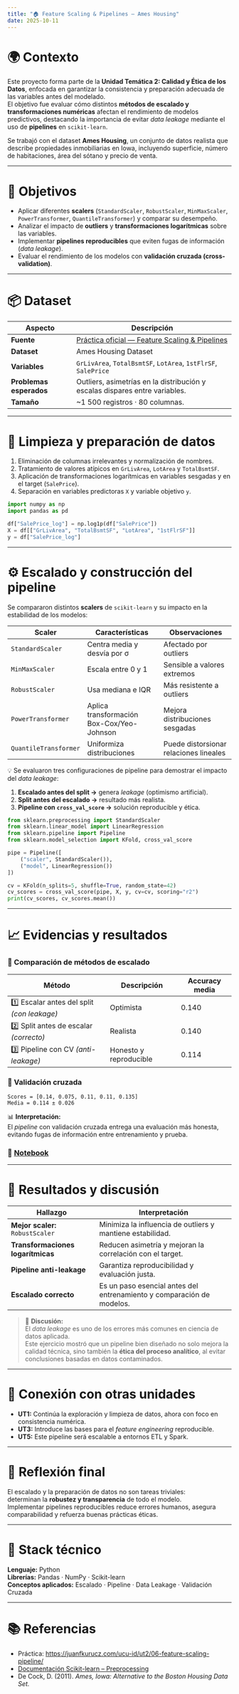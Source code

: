 ```yaml
---
title: "🏠 Feature Scaling & Pipelines — Ames Housing"
date: 2025-10-11
---
```


# 🌍 Contexto

Este proyecto forma parte de la **Unidad Temática 2: Calidad y Ética de los Datos**, enfocada en garantizar la consistencia y preparación adecuada de las variables antes del modelado.  
El objetivo fue evaluar cómo distintos **métodos de escalado y transformaciones numéricas** afectan el rendimiento de modelos predictivos, destacando la importancia de evitar *data leakage* mediante el uso de **pipelines** en `scikit-learn`.

Se trabajó con el dataset **Ames Housing**, un conjunto de datos realista que describe propiedades inmobiliarias en Iowa, incluyendo superficie, número de habitaciones, área del sótano y precio de venta.

---

# 🎯 Objetivos

- Aplicar diferentes **scalers** (`StandardScaler`, `RobustScaler`, `MinMaxScaler`, `PowerTransformer`, `QuantileTransformer`) y comparar su desempeño.  
- Analizar el impacto de **outliers** y **transformaciones logarítmicas** sobre las variables.  
- Implementar **pipelines reproducibles** que eviten fugas de información (*data leakage*).  
- Evaluar el rendimiento de los modelos con **validación cruzada (cross-validation)**.  

---

# 📦 Dataset

| Aspecto | Descripción |
|----------|-------------|
| **Fuente** | [Práctica oficial — Feature Scaling & Pipelines](https://juanfkurucz.com/ucu-id/ut2/06-feature-scaling-pipeline/) |
| **Dataset** | Ames Housing Dataset |
| **Variables** | `GrLivArea`, `TotalBsmtSF`, `LotArea`, `1stFlrSF`, `SalePrice` |
| **Problemas esperados** | Outliers, asimetrías en la distribución y escalas dispares entre variables. |
| **Tamaño** | ~1 500 registros · 80 columnas. |

---

# 🧹 Limpieza y preparación de datos

1. Eliminación de columnas irrelevantes y normalización de nombres.  
2. Tratamiento de valores atípicos en `GrLivArea`, `LotArea` y `TotalBsmtSF`.  
3. Aplicación de transformaciones logarítmicas en variables sesgadas y en el target (`SalePrice`).  
4. Separación en variables predictoras `X` y variable objetivo `y`.

```python
import numpy as np
import pandas as pd

df["SalePrice_log"] = np.log1p(df["SalePrice"])
X = df[["GrLivArea", "TotalBsmtSF", "LotArea", "1stFlrSF"]]
y = df["SalePrice_log"]
```

---

# ⚙️ Escalado y construcción del pipeline

Se compararon distintos **scalers** de `scikit-learn` y su impacto en la estabilidad de los modelos:

| Scaler | Características | Observaciones |
|--------|-----------------|----------------|
| `StandardScaler` | Centra media y desvía por σ | Afectado por outliers |
| `MinMaxScaler` | Escala entre 0 y 1 | Sensible a valores extremos |
| `RobustScaler` | Usa mediana e IQR | Más resistente a outliers |
| `PowerTransformer` | Aplica transformación Box-Cox/Yeo-Johnson | Mejora distribuciones sesgadas |
| `QuantileTransformer` | Uniformiza distribuciones | Puede distorsionar relaciones lineales |

💡 Se evaluaron tres configuraciones de pipeline para demostrar el impacto del *data leakage*:

1. **Escalado antes del split →** genera *leakage* (optimismo artificial).  
2. **Split antes del escalado →** resultado más realista.  
3. **Pipeline con `cross_val_score` →** solución reproducible y ética.

```python
from sklearn.preprocessing import StandardScaler
from sklearn.linear_model import LinearRegression
from sklearn.pipeline import Pipeline
from sklearn.model_selection import KFold, cross_val_score

pipe = Pipeline([
    ("scaler", StandardScaler()),
    ("model", LinearRegression())
])

cv = KFold(n_splits=5, shuffle=True, random_state=42)
cv_scores = cross_val_score(pipe, X, y, cv=cv, scoring="r2")
print(cv_scores, cv_scores.mean())
```

---

# 📈 Evidencias y resultados

### 🔹 Comparación de métodos de escalado

| Método | Descripción | Accuracy media |
|--------|--------------|----------------|
| 1️⃣ Escalar antes del split *(con leakage)* | Optimista | 0.140 |
| 2️⃣ Split antes de escalar *(correcto)* | Realista | 0.140 |
| 3️⃣ Pipeline con CV *(anti-leakage)* | Honesto y reproducible | 0.114 |

### 🔹 Validación cruzada

`Scores = [0.14, 0.075, 0.11, 0.11, 0.135]`  
`Media = 0.114 ± 0.026`

📊 **Interpretación:**  
El *pipeline* con validación cruzada entrega una evaluación más honesta, evitando fugas de información entre entrenamiento y prueba.

### 📝 [Notebook](../../../notebooks/UT2-2.ipynb)

---

# 🧠 Resultados y discusión

| Hallazgo | Interpretación |
|-----------|----------------|
| **Mejor scaler:** `RobustScaler` | Minimiza la influencia de outliers y mantiene estabilidad. |
| **Transformaciones logarítmicas** | Reducen asimetría y mejoran la correlación con el target. |
| **Pipeline anti-leakage** | Garantiza reproducibilidad y evaluación justa. |
| **Escalado correcto** | Es un paso esencial antes del entrenamiento y comparación de modelos. |

> 💬 **Discusión:**  
> El *data leakage* es uno de los errores más comunes en ciencia de datos aplicada.  
> Este ejercicio mostró que un pipeline bien diseñado no solo mejora la calidad técnica, sino también la **ética del proceso analítico**, al evitar conclusiones basadas en datos contaminados.

---

# 🔗 Conexión con otras unidades

- **UT1:** Continúa la exploración y limpieza de datos, ahora con foco en consistencia numérica.  
- **UT3:** Introduce las bases para el *feature engineering* reproducible.  
- **UT5:** Este pipeline será escalable a entornos ETL y Spark.

---

# 🧩 Reflexión final

El escalado y la preparación de datos no son tareas triviales:  
determinan la **robustez y transparencia** de todo el modelo.  
Implementar pipelines reproducibles reduce errores humanos, asegura comparabilidad y refuerza buenas prácticas éticas.

---

# 🧰 Stack técnico

**Lenguaje:** Python  
**Librerías:** Pandas · NumPy · Scikit-learn  
**Conceptos aplicados:** Escalado · Pipeline · Data Leakage · Validación Cruzada  

---

# 📚 Referencias

- Práctica: <https://juanfkurucz.com/ucu-id/ut2/06-feature-scaling-pipeline/>  
- [Documentación Scikit-learn – Preprocessing](https://scikit-learn.org/stable/modules/preprocessing.html)  
- De Cock, D. (2011). *Ames, Iowa: Alternative to the Boston Housing Data Set.*